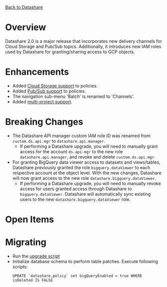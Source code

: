 [Back to Datashare](./README.md)

# Overview
Datashare 2.0 is a major release that incorporates new delivery channels for Cloud Storage and Pub/Sub topics. Additionally, it introduces new IAM roles used by Datashare for granting/sharing access to GCP objects.

# Enhancements
- Added [Cloud Storage support](https://github.com/GoogleCloudPlatform/datashare-toolkit/issues/504) to policies.
- Added [Pub/Sub support](https://github.com/GoogleCloudPlatform/datashare-toolkit/issues/524) to policies.
- The navigation sub-menu 'Batch' is renamed to 'Channels'.
- Added [multi-project support](./MULTI_PROJECT_SUPPORT.md).

# Breaking Changes
- The Datashare API manager custom IAM role ID was renamed from `custom.ds.api.mgr` to `datashare.api.manager`.
    - If performing a Datashare upgrade, you will need to manually grant access for the account `ds-api-mgr` to the new role `datashare.api.manager`, and revoke and delete `custom.ds.api.mgr`.
- For granting BigQuery data viewer access to datasets and views/tables, Datashare previously granted the role `bigquery.dataViewer` to each respective account at the object level. With the new changes, Datashare will now grant access to the new role `datashare.bigquery.dataViewer`.
    - If performing a Datashare upgrade, you will need to manually revoke access for users granted access through Datashare to `bigquery.dataViewer`. Datashare will automatically sync existing users to the new `datashare.bigquery.dataViewer` role.

# Open Items

# Migrating
- Run the [upgrade script](./UPGRADE.md)
- Initialize database schema to perform table patches. Execute following scripts:
    ```
    UPDATE `datashare.policy` set bigQueryEnabled = true WHERE isDeleted IS FALSE
    ```
